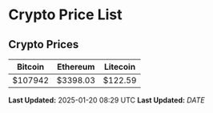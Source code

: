 # Crypto Price List

## Crypto Prices
| Bitcoin | Ethereum | Litecoin |
| ------- | -------- | -------- |
| $107942 | $3398.03 | $122.59 |
**Last Updated:** 2025-01-20 08:29 UTC
**Last Updated:** $DATE$
